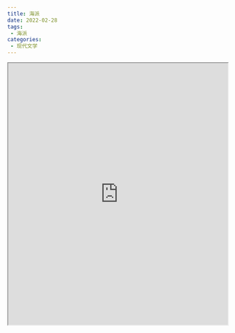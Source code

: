 ```yaml
---
title: 海派
date: 2022-02-28
tags:
 - 海派
categories:
 - 现代文学
---
```




<iframe src="https://study-doc.yourtools.icu/pdf/web/viewer.html?file=https://vkceyugu.cdn.bspapp.com/VKCEYUGU-e9075d72-0451-48df-afe1-d46932ae4554/0976befe-11c7-4791-bd4b-d9abb500ccb3.pdf" width="100%" height="600px"></iframe>
